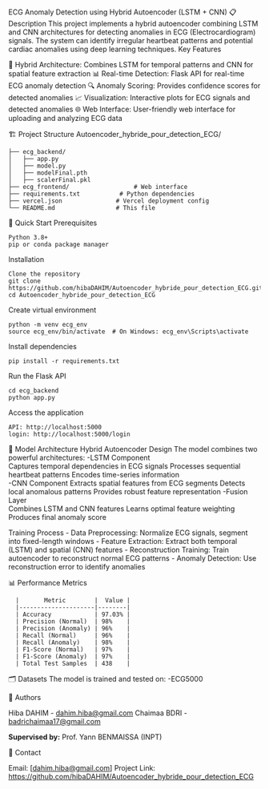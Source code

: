 ECG Anomaly Detection using Hybrid Autoencoder (LSTM + CNN)
📋 Description
    This project implements a hybrid autoencoder combining LSTM and CNN architectures for detecting anomalies in ECG (Electrocardiogram) signals. The system can identify irregular heartbeat patterns and potential cardiac anomalies using deep learning techniques.
    Key Features

🧠 Hybrid Architecture: Combines LSTM for temporal patterns and CNN for spatial feature extraction
📊 Real-time Detection: Flask API for real-time ECG anomaly detection
🔍 Anomaly Scoring: Provides confidence scores for detected anomalies
📈 Visualization: Interactive plots for ECG signals and detected anomalies
🌐 Web Interface: User-friendly web interface for uploading and analyzing ECG data

🏗️ Project Structure
Autoencoder_hybride_pour_detection_ECG/

    ├── ecg_backend/
    │   ├── app.py                 
    │   ├── model.py
    │   ├── modelFinal.pth
    │   ├── scalerFinal.pkl
    ├── ecg_frontend/                  # Web interface 
    ├── requirements.txt           # Python dependencies
    ├── vercel.json               # Vercel deployment config
    └── README.md                 # This file

🚀 Quick Start
  Prerequisites

    Python 3.8+
    pip or conda package manager

  Installation

    Clone the repository
    git clone https://github.com/hibaDAHIM/Autoencoder_hybride_pour_detection_ECG.git
    cd Autoencoder_hybride_pour_detection_ECG

  Create virtual environment

    python -m venv ecg_env
    source ecg_env/bin/activate  # On Windows: ecg_env\Scripts\activate

  Install dependencies

    pip install -r requirements.txt

  Run the Flask API

    cd ecg_backend
    python app.py

  Access the application
  
    API: http://localhost:5000
    login: http://localhost:5000/login

🧠 Model Architecture
  Hybrid Autoencoder Design
  The model combines two powerful architectures:
    -LSTM Component   
      Captures temporal dependencies in ECG signals
      Processes sequential heartbeat patterns
      Encodes time-series information  
    -CNN Component
      Extracts spatial features from ECG segments
      Detects local anomalous patterns
      Provides robust feature representation 
    -Fusion Layer    
      Combines LSTM and CNN features
      Learns optimal feature weighting
      Produces final anomaly score

Training Process
    - Data Preprocessing: Normalize ECG signals, segment into fixed-length windows
    - Feature Extraction: Extract both temporal (LSTM) and spatial (CNN) features
    - Reconstruction Training: Train autoencoder to reconstruct normal ECG patterns
    - Anomaly Detection: Use reconstruction error to identify anomalies

📊 Performance Metrics

      |       Metric        |  Value |
      |---------------------|--------|
      | Accuracy            | 97.03% |
      | Precision (Normal)  | 98%    |
      | Precision (Anomaly) | 96%    |
      | Recall (Normal)     | 96%    |
      | Recall (Anomaly)    | 98%    |
      | F1-Score (Normal)   | 97%    |
      | F1-Score (Anomaly)  | 97%    |
      | Total Test Samples  | 438    |

🗂️ Datasets
The model is trained and tested on:
  -ECG5000

👥 Authors

Hiba DAHIM  - dahim.hiba@gmail.com
Chaimaa BDRI - badrichaimaa17@gmail.com

**Supervised by:** Prof. Yann BENMAISSA (INPT)

📧 Contact

Email: [dahim.hiba@gmail.com]
Project Link: https://github.com/hibaDAHIM/Autoencoder_hybride_pour_detection_ECG